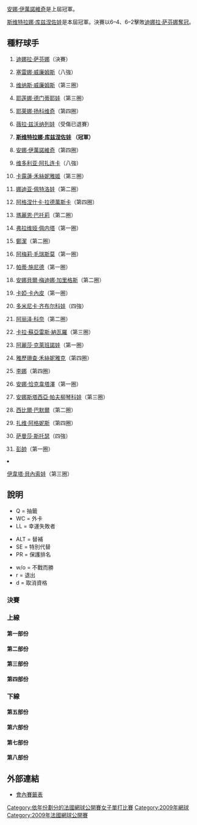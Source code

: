 [安娜·伊萬諾維奇](../Page/安娜·伊萬諾維奇.md "wikilink")是上屆冠軍。

[斯维特拉娜·库兹涅佐娃](../Page/斯维特拉娜·库兹涅佐娃.md "wikilink")是本屆冠軍。決賽以6–4、6–2擊敗[迪娜拉·萨芬娜奪冠](https://zh.wikipedia.org/wiki/迪娜拉·萨芬娜 "wikilink")。

## 種籽球手

1.  [迪娜拉·萨芬娜](https://zh.wikipedia.org/wiki/迪娜拉·萨芬娜 "wikilink")（決賽）

2.  [塞雷娜·威廉姆斯](../Page/塞雷娜·威廉姆斯.md "wikilink")（八強）

3.  [维纳斯·威廉姆斯](../Page/维纳斯·威廉姆斯.md "wikilink")（第三圈）

4.  [耶莲娜·德门蒂耶娃](../Page/耶莲娜·德门蒂耶娃.md "wikilink")（第三圈）

5.  [耶莱娜·扬科维奇](https://zh.wikipedia.org/wiki/耶莱娜·扬科维奇 "wikilink")（第四圈）

6.  [薇拉·兹沃纳列娃](../Page/薇拉·兹沃纳列娃.md "wikilink")（受傷已退賽）

7.  **[斯维特拉娜·库兹涅佐娃](../Page/斯维特拉娜·库兹涅佐娃.md "wikilink") （冠軍）**

8.  [安娜·伊萬諾維奇](../Page/安娜·伊萬諾維奇.md "wikilink")（第四圈）

9.  [维多利亚·阿扎连卡](https://zh.wikipedia.org/wiki/维多利亚·阿扎连卡 "wikilink")（八強）

10. [卡露蓮·禾絲妮雅姬](https://zh.wikipedia.org/wiki/卡露蓮·禾絲妮雅姬 "wikilink")（第三圈）

11. [娜迪亚·佩特洛娃](../Page/娜迪亚·佩特洛娃.md "wikilink")（第二圈）

12. [阿格涅什卡·拉德萬斯卡](../Page/阿格涅什卡·拉德萬斯卡.md "wikilink")（第四圈）

13. [瑪麗恩·巴托莉](https://zh.wikipedia.org/wiki/瑪麗恩·巴托莉 "wikilink")（第二圈）

14. [弗拉维娅·佩内塔](../Page/弗拉维娅·佩内塔.md "wikilink")（第一圈）

15. [鄭潔](https://zh.wikipedia.org/wiki/鄭潔 "wikilink")（第二圈）

16. [阿梅莉·毛瑞斯莫](../Page/阿梅莉·毛瑞斯莫.md "wikilink")（第一圈）

<!-- end list -->

17. [帕蒂·施尼德](../Page/帕蒂·施尼德.md "wikilink")（第一圈）

18. [安娜貝爾·梅迪娜·加里格斯](../Page/安娜貝爾·梅迪娜·加里格斯.md "wikilink")（第二圈）

19. [卡婭·卡內皮](https://zh.wikipedia.org/wiki/卡婭·卡內皮 "wikilink")（第一圈）

20. [多米尼卡·齐布尔科娃](../Page/多米尼卡·齐布尔科娃.md "wikilink")（四強）

21. [阿丽泽·科奈](https://zh.wikipedia.org/wiki/阿丽泽·科奈 "wikilink")（第二圈）

22. [卡拉·蘇亞雷斯·納瓦羅](../Page/卡拉·蘇亞雷斯·納瓦羅.md "wikilink")（第三圈）

23. [阿麗莎·克萊班諾娃](../Page/阿麗莎·克萊班諾娃.md "wikilink")（第一圈）

24. [雅歷珊查·禾絲妮雅克](https://zh.wikipedia.org/wiki/雅歷珊查·禾絲妮雅克 "wikilink")（第四圈）

25. [李娜](https://zh.wikipedia.org/wiki/李娜_\(網球\) "wikilink")（第四圈）

26. [安娜·恰克韋塔澤](https://zh.wikipedia.org/wiki/安娜·恰克韋塔澤 "wikilink")（第一圈）

27. [安娜斯塔西亞·帕夫柳琴科娃](../Page/安娜斯塔西亞·帕夫柳琴科娃.md "wikilink")（第三圈）

28. [西比爾·巴默爾](https://zh.wikipedia.org/wiki/西比爾·巴默爾 "wikilink")（第二圈）

29. [扎维·阿格妮斯](../Page/扎维·阿格妮斯.md "wikilink")（第四圈）

30. [萨曼莎·斯托瑟](../Page/萨曼莎·斯托瑟.md "wikilink")（四強）

31. [彭帥](https://zh.wikipedia.org/wiki/彭帥 "wikilink")（第一圈）

<li>

[伊韋塔·貝內索娃](https://zh.wikipedia.org/wiki/伊韋塔·貝內索娃 "wikilink")（第三圈）

## 說明

  - Q = 抽籤
  - WC = 外卡
  - LL = 幸運失敗者

<!-- end list -->

  - ALT = 替補
  - SE = 特別代替
  - PR = 保護排名

<!-- end list -->

  - w/o = 不戰而勝
  - r = 退出
  - d = 取消資格

### 決賽

### 上線

#### 第一部份

#### 第二部份

#### 第三部份

#### 第四部份

### 下線

#### 第五部份

#### 第六部份

#### 第七部份

#### 第八部份

## 外部連結

  - [會內賽籤表](https://web.archive.org/web/20090611173455/http://www.sonyericssonwtatour.com/SEWTATour-Archive/posting/2009/903/MDS.pdf)

[Category:依年份劃分的法國網球公開賽女子單打比賽](https://zh.wikipedia.org/wiki/Category:依年份劃分的法國網球公開賽女子單打比賽 "wikilink") [Category:2009年網球](https://zh.wikipedia.org/wiki/Category:2009年網球 "wikilink") [Category:2009年法國網球公開賽](https://zh.wikipedia.org/wiki/Category:2009年法國網球公開賽 "wikilink")